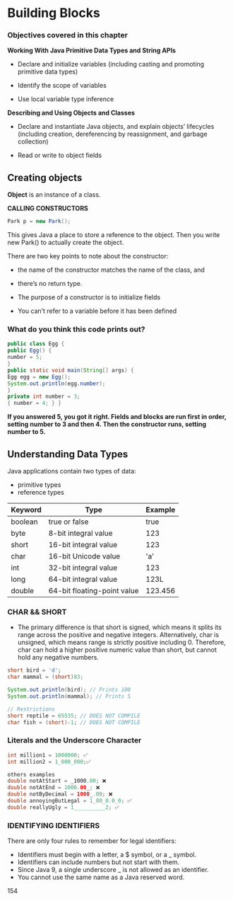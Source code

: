 # Building Blocks

### Objectives covered in this chapter

**Working With Java Primitive Data Types and String APIs**
* Declare and initialize variables (including casting and promoting
primitive data types)

* Identify the scope of variables

* Use local variable type inference

**Describing and Using Objects and Classes**

* Declare and instantiate Java objects, and explain objects’ lifecycles
(including creation, dereferencing by reassignment, and garbage
collection)

* Read or write to object fields

## Creating objects 
**Object** is an instance of a class.

**CALLING CONSTRUCTORS** 
```java
Park p = new Park();
```
This gives Java a place to store a reference to the
object.
Then you write new Park() to actually create the object.

There are two key points to note about the constructor: 
* the name of
the constructor matches the name of the class, and 
* there’s no return
type.

* The purpose of a constructor is to initialize fields

* You can’t refer to a
variable before it has been defined

### What do you think this code prints out?

```java
public class Egg {
public Egg() {
number = 5;
}
public static void main(String[] args) {
Egg egg = new Egg();
System.out.println(egg.number);
}
private int number = 3;
{ number = 4; } }
```

**If you answered 5, you got it right. Fields and blocks are run first in
order, setting number to 3 and then 4. Then the constructor runs,
setting number to 5.**


## Understanding Data Types

Java applications contain two types of data: 
* primitive types
* reference types


| Keyword | Type | Example |
|----------|----------|----------|
| boolean | true or false   | true   |
| byte      | 8-bit integral value   | 123   |
| short    | 16-bit integral value  |123   |
| char | 16-bit Unicode value   | 'a'  |
| int| 32-bit integral value  | 123  |
| long     | 64-bit integral value  | 123L   |
| double  | 64-bit floating-point value  |123.456  |

### CHAR && SHORT
* The primary difference is that short is
signed, which means it splits its range across the positive and
negative integers. Alternatively, char is unsigned, which means
range is strictly positive including 0. Therefore, char can hold a
higher positive numeric value than short, but cannot hold any
negative numbers.
```java
short bird = 'd';
char mammal = (short)83;

System.out.println(bird); // Prints 100
System.out.println(mammal); // Prints S

// Restrictions 
short reptile = 65535; // DOES NOT COMPILE
char fish = (short)-1; // DOES NOT COMPILE
```

### Literals and the Underscore Character

```java
int million1 = 1000000; ✅
int million2 = 1_000_000;✅

others examples
double notAtStart = _1000.00; ❌
double notAtEnd = 1000.00_; ❌
double notByDecimal = 1000_.00; ❌
double annoyingButLegal = 1_00_0.0_0; ✅
double reallyUgly = 1__________2; ✅

```

### IDENTIFYING IDENTIFIERS
There are only four rules to remember for legal identifiers:
* Identifiers must begin with a letter, a $ symbol, or a _ symbol.
* Identifiers can include numbers but not start with them.
* Since Java 9, a single underscore _ is not allowed as an identifier.
* You cannot use the same name as a Java reserved word. 



154






